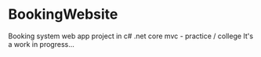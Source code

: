 # BookingWebsite
Booking system web app project in c# .net core mvc - practice / college
It's a work in progress...
